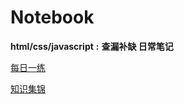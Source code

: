 # Notebook 
**html/css/javascript** **:** **查漏补缺 日常笔记**


[每日一练](./dailycodes.md)

[知识集锦](./JSnotes.md)
